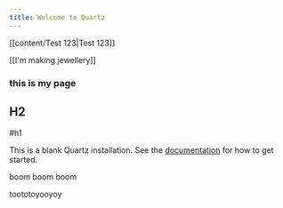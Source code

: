 ```yaml
---
title: Welcome to Quartz
---
```

[[content/Test 123|Test 123]]

[[I'm making jewellery]]


### this is my page

## H2

#h1

This is a blank Quartz installation.
See the [documentation](https://quartz.jzhao.xyz) for how to get started.

boom boom boom

toototoyooyoy



